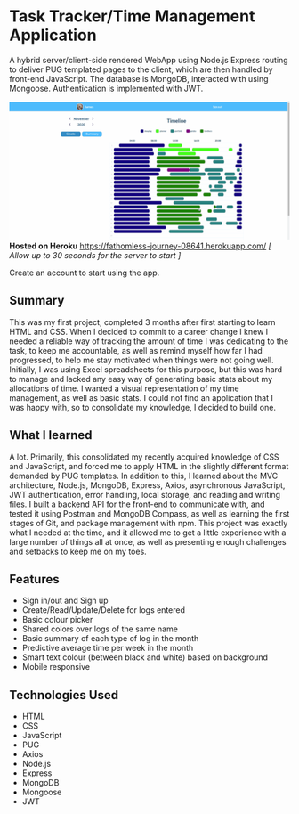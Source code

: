 # Task Tracker/Time Management Application

A hybrid server/client-side rendered WebApp using Node.js Express routing to deliver PUG templated pages to the client, which are then handled by front-end JavaScript. The database is MongoDB, interacted with using Mongoose. Authentication is implemented with JWT.

![time management showcase gif](./devdata/timemanagement_showcase.gif)
**Hosted on Heroku**
https://fathomless-journey-08641.herokuapp.com/
_[ Allow up to 30 seconds for the server to start ]_

Create an account to start using the app.

## Summary

This was my first project, completed 3 months after first starting to learn HTML and CSS. When I decided to commit to a career change I knew I needed a reliable way of tracking the amount of time I was dedicating to the task, to keep me accountable, as well as remind myself how far I had progressed, to help me stay motivated when things were not going well. Initially, I was using Excel spreadsheets for this purpose, but this was hard to manage and lacked any easy way of generating basic stats about my allocations of time. I wanted a visual representation of my time management, as well as basic stats. I could not find an application that I was happy with, so to consolidate my knowledge, I decided to build one.

## What I learned

A lot. Primarily, this consolidated my recently acquired knowledge of CSS and JavaScript, and forced me to apply HTML in the slightly different format demanded by PUG templates. In addition to this, I learned about the MVC architecture, Node.js, MongoDB, Express, Axios, asynchronous JavaScript, JWT authentication, error handling, local storage, and reading and writing files. I built a backend API for the front-end to communicate with, and tested it using Postman and MongoDB Compass, as well as learning the first stages of Git, and package management with npm. This project was exactly what I needed at the time, and it allowed me to get a little experience with a large number of things all at once, as well as presenting enough challenges and setbacks to keep me on my toes.

## Features

- Sign in/out and Sign up
- Create/Read/Update/Delete for logs entered
- Basic colour picker
- Shared colors over logs of the same name
- Basic summary of each type of log in the month
- Predictive average time per week in the month
- Smart text colour (between black and white) based on background
- Mobile responsive

## Technologies Used

- HTML
- CSS
- JavaScript
- PUG
- Axios
- Node.js
- Express
- MongoDB
- Mongoose
- JWT
